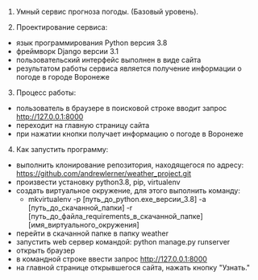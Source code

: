 1. Умный сервис прогноза погоды. (Базовый уровень).

2. Проектирование сервиса:
  - язык программирования Python версия 3.8
  - фреймворк Django версии 3.1
  - пользовательский интерфейс выполнен в виде сайта
  - результатом работы сервиса является получение информации о погоде в городе Воронеже
  
3. Процесс работы:
  - пользователь в браузере в поисковой строке вводит запрос http://127.0.0.1:8000
  - переходит на главную страницу сайта
  - при нажатии кнопки получает информацию о погоде в Воронеже
  
4. Как запустить программу:
  - выполнить клонирование репозитория, находящегося по адресу: https://github.com/andrewlerner/weather_project.git
  - произвести установку python3.8, pip, virtualenv
  - создать виртуальное окружение, для этого выполнить команду:
     - mkvirtualenv -p [путь_до_python.exe_версии_3.8] -a [путь_до_скачанной_папки] -r [путь_до_файла_requirements_в_скачанной_папке] [имя_виртуального_окружения]
  - перейти в скачанной папке в папку weather
  - запустить web сервер командой: python manage.py runserver
  - открыть браузер
  - в командной строке ввести запрос http://127.0.0.1:8000
  - на главной странице открывшегося сайта, нажать кнопку "Узнать."
